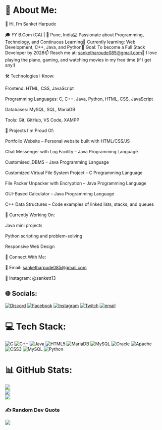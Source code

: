 # 💫 About Me:
👋 Hi, I’m Sanket Harpude<br><br>🎓 FY B.Com (CA) | 📍 Pune, India💻 Passionate about Programming, Technology, and Continuous Learning🔭 Currently learning: Web Development, C++, Java, and Python🎯 Goal: To become a Full Stack Developer by 2028📫 Reach me at: sanketharpude085@gmail.com🎹 I love playing the piano, gaming, and watching movies in my free time (if I get any!)<br><br>🛠️ Technologies I Know:<br><br>Frontend: HTML, CSS, JavaScript<br><br>Programming Languages: C, C++, Java, Python, HTML, CSS, JavaScript<br><br>Databases: MySQL, SQL, MariaDB<br><br>Tools: Git, GitHub, VS Code, XAMPP<br><br>📌 Projects I'm Proud Of:<br><br>Portfolio Website – Personal website built with HTML/CSS/JS<br><br>Chat Messenger with Log Facility – Java Programming Language<br><br>Customised_DBMS – Java Programming Language<br><br>Customized Virtual File System Project – C Programming Language<br><br>File Packer Unpacker with Encryption – Java Programming Language<br><br>GUI-Based Calculator – Java Programming Language<br><br>C++ Data Structures – Code examples of linked lists, stacks, and queues<br><br>🌱 Currently Working On:<br><br>Java mini projects<br><br>Python scripting and problem-solving<br><br>Responsive Web Design<br><br>🤝 Connect With Me:<br><br>📧 Email: sanketharpude085@gmail.com<br><br>📸 Instagram: @sankett13


## 🌐 Socials:
[![Discord](https://img.shields.io/badge/Discord-%237289DA.svg?logo=discord&logoColor=white)](https://discord.gg/461572189414621197) [![Facebook](https://img.shields.io/badge/Facebook-%231877F2.svg?logo=Facebook&logoColor=white)](https://facebook.com/https://www.facebook.com/sanket.harpude.1) [![Instagram](https://img.shields.io/badge/Instagram-%23E4405F.svg?logo=Instagram&logoColor=white)](https://instagram.com/sankett13) [![Twitch](https://img.shields.io/badge/Twitch-%239146FF.svg?logo=Twitch&logoColor=white)](https://twitch.tv/sankuuu_) [![email](https://img.shields.io/badge/Email-D14836?logo=gmail&logoColor=white)](mailto:sanketharpude085@gmail.com) 

# 💻 Tech Stack:
![C](https://img.shields.io/badge/c-%2300599C.svg?style=flat&logo=c&logoColor=white) ![C++](https://img.shields.io/badge/c++-%2300599C.svg?style=flat&logo=c%2B%2B&logoColor=white) ![Java](https://img.shields.io/badge/java-%23ED8B00.svg?style=flat&logo=openjdk&logoColor=white) ![HTML5](https://img.shields.io/badge/html5-%23E34F26.svg?style=flat&logo=html5&logoColor=white) ![MariaDB](https://img.shields.io/badge/MariaDB-003545?style=flat&logo=mariadb&logoColor=white) ![MySQL](https://img.shields.io/badge/mysql-4479A1.svg?style=flat&logo=mysql&logoColor=white) ![Oracle](https://img.shields.io/badge/Oracle-F80000?style=flat&logo=oracle&logoColor=white) ![Apache](https://img.shields.io/badge/apache-%23D42029.svg?style=flat&logo=apache&logoColor=white) ![CSS3](https://img.shields.io/badge/css3-%231572B6.svg?style=flat&logo=css3&logoColor=white) ![MySQL](https://img.shields.io/badge/mysql-4479A1.svg?style=flat&logo=mysql&logoColor=white) ![Python](https://img.shields.io/badge/python-3670A0?style=flat&logo=python&logoColor=ffdd54)
# 📊 GitHub Stats:
![](https://github-readme-stats.vercel.app/api?username=sankuuu&theme=default_repocard&hide_border=true&include_all_commits=false&count_private=false)<br/>
![](https://nirzak-streak-stats.vercel.app/?user=sankuuu&theme=default_repocard&hide_border=true)<br/>
![](https://github-readme-stats.vercel.app/api/top-langs/?username=sankuuu&theme=default_repocard&hide_border=true&include_all_commits=false&count_private=false&layout=compact)

### ✍️ Random Dev Quote
![](https://quotes-github-readme.vercel.app/api?type=horizontal&theme=radical)

<!-- Proudly created with GPRM ( https://gprm.itsvg.in ) -->
